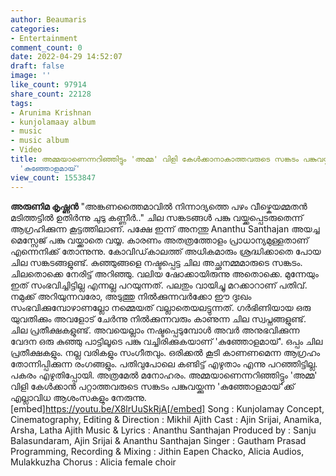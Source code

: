 ```yaml
---
author: Beaumaris
categories:
- Entertainment
comment_count: 0
date: 2022-04-29 14:52:07
draft: false
image: ''
like_count: 97914
share_count: 22128
tags:
- Arunima Krishnan
- kunjolamaay album
- music
- music album
- Video
title: അമ്മയാണെന്നറിഞ്ഞിട്ടും 'അമ്മ' വിളി കേൾക്കാനാകാത്തവരുടെ സങ്കടം പങ്കുവയ്ക്കുന്ന
  'കുഞ്ഞോളമായ്'
view_count: 1553847
---
```


**അരുണിമ കൃഷ്ണൻ** "അങ്കണത്തൈമാവിൽ നിന്നാദ്യത്തെ പഴം വീഴ്കെയമ്മതൻ മടിത്തട്ടിൽ ഉതിർന്നു ചുടു കണ്ണീർ.." ചില സങ്കടങ്ങൾ പങ്കു വയ്ക്കപ്പെടരുതെന്ന് ആഗ്രഹിക്കുന്ന കൂട്ടത്തിലാണ്. പക്ഷേ ഇന്ന് അനന്തു Ananthu Santhajan അയച്ച മെസ്സേജ് പങ്കു വയ്ക്കാതെ വയ്യ. കാരണം അതത്രത്തോളം പ്രാധാന്യമുള്ളതാണ് എന്നെനിക്ക് തോന്നുന്നു. കോവിഡ്‌കാലത്ത് അധികമാരും ശ്രദ്ധിക്കാതെ പോയ ചില സങ്കടങ്ങളുണ്ട്. കുഞ്ഞുങ്ങളെ നഷ്ടപ്പെട്ട ചില അച്ഛനമ്മമാരുടെ സങ്കടം. ചിലതൊക്കെ നേരിട്ട് അറിഞ്ഞു. വലിയ ഷോക്കായിരുന്നു അതൊക്കെ. മുന്നേയും ഇത് സംഭവിച്ചിട്ടില്ല എന്നല്ല പറയുന്നത്. പലതും വായിച്ചു മറക്കാറാണ് പതിവ്. നമുക്ക് അറിയുന്നവരോ, അടുത്തു നിൽക്കുന്നവർക്കോ ഈ ദുഃഖം സംഭവിക്കുമ്പോഴാണല്ലോ നമ്മെയത് വല്ലാതെയലട്ടുന്നത്. ഗർഭിണിയായ ഒരു യുവതിക്കും അവളോട് ചേർന്നു നിൽക്കുന്നവരും കാണുന്ന ചില സ്വപ്നങ്ങളുണ്ട്. ചില പ്രതീക്ഷകളുണ്ട്. അവയെല്ലാം നഷ്ടപ്പെടുമ്പോൾ അവർ അനുഭവിക്കുന്ന വേദന ഒരു കുഞ്ഞു പാട്ടിലൂടെ പങ്കു വച്ചിരിക്കുകയാണ് 'കുഞ്ഞോളമായ്'. ഒപ്പം ചില പ്രതീക്ഷകളും. നല്ല വരികളും സംഗീതവും. ഒരിക്കൽ കൂടി കാണണമെന്ന ആഗ്രഹം തോന്നിപ്പിക്കുന്ന രംഗങ്ങളും. പതിവുപോലെ കണ്ടിട്ട് എഴുതാം എന്നു പറഞ്ഞിട്ടില്ല. പകരം എഴുതിപ്പോയി. അത്രമേൽ മനോഹരം. അമ്മയാണെന്നറിഞ്ഞിട്ടും 'അമ്മ' വിളി കേൾക്കാൻ പറ്റാത്തവരുടെ സങ്കടം പങ്കുവയ്ക്കുന്ന 'കുഞ്ഞോളമായ്'ക്ക് എല്ലാവിധ ആശംസകളും നേരുന്നു. [embed]https://youtu.be/X8lrUuSkRjA[/embed] Song : Kunjolamay Concept, Cinematography, Editing & Direction : Mikhil Ajith Cast : Ajin Srijai, Anamika, Arsha, Latha Ajith Music & Lyrics : Ananthu Santhajan Produced by : Sanju Balasundaram, Ajin Srijai & Ananthu Santhajan Singer : Gautham Prasad Programming, Recording & Mixing : Jithin Eapen Chacko, Alicia Audios, Mulakkuzha Chorus : Alicia female choir